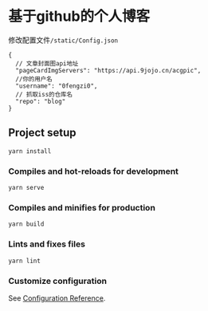 # 基于github的个人博客

修改配置文件```/static/Config.json```
```json5
{
  // 文章封面图api地址
  "pageCardImgServers": "https://api.9jojo.cn/acgpic",
  //你的用户名
  "username": "0fengzi0",
  // 抓取iss的仓库名
  "repo": "blog"
}
```

## Project setup
```
yarn install
```

### Compiles and hot-reloads for development
```
yarn serve
```

### Compiles and minifies for production
```
yarn build
```

### Lints and fixes files
```
yarn lint
```

### Customize configuration
See [Configuration Reference](https://cli.vuejs.org/config/).
